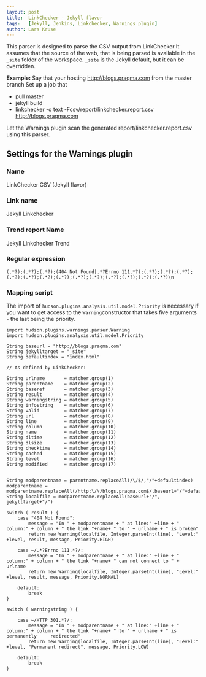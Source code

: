 ```yaml
---
layout: post
title:  LinkChecker - Jekyll flavor
tags:   [Jekyll, Jenkins, Linkchecker, Warnings plugin]
author: Lars Kruse
---
```


This parser is designed to parse the CSV output from LinkChecker
It assumes that the source of the web, that is being parsed is
available in the `_site` folder of the workspace. `_site` is the Jekyll
default, but it can be overridden.


__Example:__
Say that your hosting http://blogs.praqma.com from the master branch
Set up a job that

 * pull master
 * jekyll build
 * linkchecker -o text -Fcsv/report/linkchecker.report.csv  http://blogs.praqma.com

Let the Warnings plugin scan the generated report/linkchecker.report.csv
using this parser.

## Settings for the Warnings plugin

### Name

LinkChecker CSV (Jekyll flavor)

### Link name

Jekyll Linkchecker

### Trend report Name

Jekyll Linkchecker Trend

### Regular expression

    (.*?);(.*?);(.*?);(404 Not Found|.*?Errno 111.*?);(.*?);(.*?);(.*?);(.*?);(.*?);(.*?);(.*?);(.*?);(.*?);(.*?);(.*?);(.*?);(.*?)\n

### Mapping script

The import of `hudson.plugins.analysis.util.model.Priority` is necessary if you want to get access to the `Warning`constructor that takes five arguments - the last being the priority.

    import hudson.plugins.warnings.parser.Warning
    import hudson.plugins.analysis.util.model.Priority  

    String baseurl = "http://blogs.praqma.com"
    String jekylltarget = "_site"
    String defaultindex = "index.html"

    // As defined by LinkChecker:

    String urlname       = matcher.group(1)
    String parentname    = matcher.group(2)
    String baseref       = matcher.group(3)
    String result        = matcher.group(4)
    String warningstring = matcher.group(5)
    String infostring    = matcher.group(6)
    String valid         = matcher.group(7)
    String url           = matcher.group(8)
    String line          = matcher.group(9)
    String column        = matcher.group(10)
    String name          = matcher.group(11)
    String dltime        = matcher.group(12)
    String dlsize        = matcher.group(13)
    String checktime     = matcher.group(14)
    String cached        = matcher.group(15)
    String level         = matcher.group(16)
    String modified      = matcher.group(17)


    String modparentname = parentname.replaceAll(/\/$/,"/"+defaultindex)
    modparentname =     modparentname.replaceAll(/http:\/\/blogs.praqma.com$/,baseurl+"/"+defaultindex)
    String localfile = modparentname.replaceAll(baseurl+"/", jekylltarget+"/")

    switch ( result ) {
        case "404 Not Found":
            message = "In " + modparentname + " at line:" +line + " column:" + column + " the link "+name+ " to " + urlname + " is broken"
            return new Warning(localfile, Integer.parseInt(line), "Level:" +level, result, message, Priority.HIGH)

        case ~/.*?Errno 111.*?/:
            message = "In " + modparentname + " at line:" +line + " column:" + column + " the link "+name+ " can not connect to " + urlname
            return new Warning(localfile, Integer.parseInt(line), "Level:" +level, result, message, Priority.NORMAL)

        default:
            break
    }

    switch ( warningstring ) {

        case ~/HTTP 301.*?/:
            message = "In " + modparentname + " at line:" +line + " column:" + column + " the link "+name+ " to " + urlname + " is permanently     redirected"
            return new Warning(localfile, Integer.parseInt(line), "Level:" +level, "Permanent redirect", message, Priority.LOW)

        default:
            break
    }
